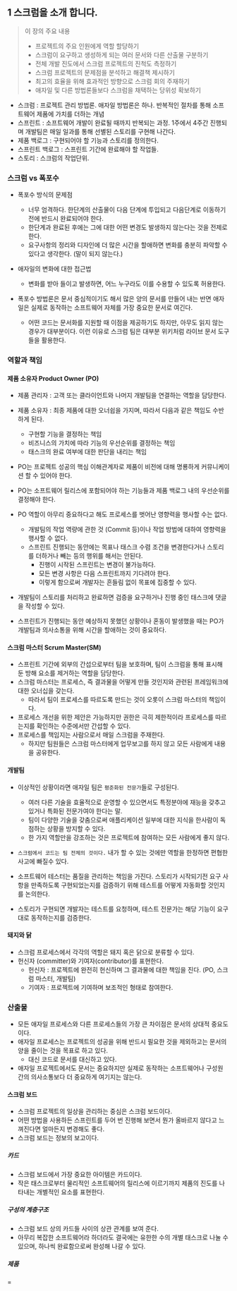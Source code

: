 ## 1 스크럼을 소개 합니다. 

> 이 장의 주요 내용
> - 프로젝트의 주요 인원에게 역할 할당하기
> - 스크럼이 요구하고 생성하게 되는 여러 문서와 다른 산출물 구분하기
> - 전체 개발 진도에서 스크럼 프로젝트의 진척도 측정하기
> - 스크럼 프로젝트의 문제점을 분석하고 해결책 제시하기
> - 최고의 효율을 위해 효과적인 방향으로 스크럼 회의 주재하기
> - 애자일 및 다른 방법론들보다 스크럼을 채택하는 당위성 확보하기

- 스크럼 : 프로젝트 관리 방법론. 애자일 방법론은 하나. 반복적인 절차를 통해 소프트웨어 제품에 가치를 더하는 개념
- 스프린트 : 소프트웨어 개발이 완료될 때까지 반복되는 과정. 1주에서 4주간 진행되며 개발팀은 매일 일과를 통해 선별된 스토리를 구현해 나간다.
- 제품 백로그 : 구현되어야 할 기능과 스토리를 정의한다.
- 스프린트 백로그 : 스프린트 기간에 완료해야 할 작업들.
- 스토리 : 스크럼의 작업단위. 

### 스크럼 vs 폭포수

- 폭포수 방식의 문제점 
  - 너무 엄격하다. 한단계의 산출물이 다음 단계에 투입되고 다음단계로 이동하기 전에 반드시 완료되어야 한다. 
  - 한단계과 완료된 후에는 그에 대한 어떤 변경도 발생하지 않는다는 것을 전제로 한다. 
  - 요구사항의 정리와 디자인에 더 많은 시간을 할애하면 변화를 충분히 파악할 수 있다고 생각한다. (말이 되지 않는다.)

- 애자일의 변화에 대한 접근법
  - 변화를 받아 들이고 발생하면, 어느 누구라도 이를 수용할 수 있도록 허용한다. 
  
- 폭포수 방법론은 문서 중심적이기도 해서 많은 양의 문서를 만들어 내는 반면 애자일은 실제로 동작하는 소프트웨어 자체를 가장 중요한 문서로 여긴다. 
  - 어떤 코드는 문서화를 지원할 때 이점을 제공하기도 하지만, 아무도 읽지 않는 경우가 대부분이다. 이런 이유로 스크럼 팀은 대부분 위키처럼 라이브 문서 도구들을 활용한다. 

### 역할과 책임

#### 제품 소유자 Product Owner (PO)

- 제품 관리자 : 고객 또는 클라이언트와 나머지 개발팀을 연결하는 역할을 담당한다. 
- 제품 소유자 : 최종 제품에 대한 오너쉽을 가지며, 따라서 다음과 같은 책임도 수반하게 된다. 
  - 구현할 기능을 결정하는 책임
  - 비즈니스의 가치에 따라 기능의 우선순위를 결정하는 책임
  - 태스크의 완료 여부에 대한 판단을 내리는 책임

- PO는 프로젝트 성공의 핵심 이해관계자로 제품이 비전에 대해 명룡하게 커뮤니케이션 할 수 있어야 한다. 
- PO는 소프트웨어 릴리스에 포함되어야 하는 기능들과 제품 백로그 내의 우선순위를 결정해야 한다. 
  
- PO 역할이 아무리 중요하다고 해도 프로세스를 벗어난 영향력을 행사할 수는 없다. 
  - 개발팀의 작업 역량에 관한 것 (Commit 등)이나 작업 방법에 대하여 영향력을 행사할 수 없다. 
  - 스프린트 진행되는 동안에는 목표나 태스크 수렴 조건을 변경한다거나 스토리를 더하거나 빼는 등의 행위를 해서는 안된다. 
    - 진행이 시작된 스프린트는 변경이 불가능하다. 
    - 모든 변경 사항은 다음 스프린트까지 기다려야 한다.
    - 이렇게 함으로써 개발자는 흔들림 없이 목표에 집중할 수 있다. 

- 개발팀이 스토리를 처리하고 완료하면 검증을 요구하거나 진행 중인 태스크에 댓글을 작성할 수 있다. 
- 스프린트가 진행되는 동안 예상하지 못했던 상황이나 혼동이 발생했을 때는 PO가 개발팀과 의사소통을 위해 시간을 할애하는 것이 중요하다. 
  
#### 스크럼 마스터 Scrum Master(SM)

- 스프린트 기간에 외부의 간섭으로부터 팀을 보호하며, 팀이 스크럼을 통해 표시해 둔 방해 요소를 제거하는 역할을 담당한다. 
- 스크럼 마스터는 프로세스, 즉 결과물을 어떻게 만들 것인지와 관련된 프레임워크에 대한 오너십을 갖는다. 
  - 따라서 팀이 프로세스를 따르도록 만드는 것이 오롯이 스크럼 마스터의 책임이다. 
- 프로세스 개선을 위한 제안은 가능하지만 권한은 극히 제한적이라 프로세스를 따르는지를 확인하는 수준에서만 간섭할 수 있다. 
- 프로세스를 책임지는 사람으로서 매일 스크럼을 주재한다. 
  - 하지만 팀원들은 스크럼 마스터에게 업무보고를 하지 않고 모든 사람에게 내용을 공유한다. 

#### 개발팀

- 이상적인 상황이라면 애자일 팀은 `평준화된 전문가`들로 구성된다. 
  - 여러 다른 기술을 효율적으로 운영할 수 있으면서도 특정분야에 재능을 갖추고 있거나 특화된 전문가여야 한다는 말.
  - 팀이 다양한 기술을 갖춤으로써 애플리케이션 일부에 대한 지식을 한사람이 독점하는 상황을 방지할 수 있다.  
  - 한 가지 역할만을 강조하는 것은 프로젝트에 참여하는 모든 사람에게 좋지 않다. 
- `스크럼에서 코드는 팀 전체의 것이다.` 내가 할 수 있는 것에만 역할을 한정하면 편협한 사고에 빠질수 있다. 

- 소프트웨어 테스터는 품질을 관리하는 책임을 가진다. 스토리가 시작되기전 요구 사항을 만족하도록 구현되었는지를 검증하기 위해 테스트를 어떻게 자동화할 것인지를 논의한다.
- 스토리가 구현되면 개발자는 테스트를 요청하며, 테스트 전문가는 해당 기능이 요구대로 동작하는지를 검증한다. 

#### 돼지와 닭
- 스크럼 프로세스에서 각각의 역할은 돼지 혹은 닭으로 분류할 수 있다. 
- 헌신자 (committer)와 기여자(contributor)를 표현한다. 
  - 헌신자 : 프로젝트에 완전히 헌신하며 그 결과물에 대한 책임을 진다. (PO, 스크럼 마스터, 개발팀)
  - 기여자 : 프로젝트에 기여하며 보조적인 형태로 참여한다.

### 산출물

- 모든 애자일 프로세스와 다른 프로세스들의 가장 큰 차이점은 문서의 상대적 중요도이다. 
- 애자일 프로세스는 프로젝트의 성공을 위해 반드시 필요한 것을 제외하고는 문서의 양을 줄이는 것을 목표로 하고 있다.
  - 대신 코드로 문서를 대신하고 있다.
- 애자일 프로젝트에서도 문서는 중요하지만 실제로 동작하는 소프트웨어나 구성원 간의 의사소통보다 더 중요하게 여기지는 않는다. 

#### 스크럼 보드

- 스크럼 프로젝트의 일상을 관리하는 중심은 스크럼 보드이다. 
- 어떤 방법을 사용하든 스프린트를 두어 번 진행해 보면서 뭔가 올바르지 않다고 느껴진다면 얼마든지 변경해도 좋다. 
- 스크럼 보드는 정보의 보고이다.

##### 카드

- 스크럼 보드에서 가장 중요한 아이템은 카드이다. 
- 작은 태스크로부터 물리적인 소프트웨어의 릴리스에 이르기까지 제품의 진도를 나타내는 개별적인 요소를 표현한다. 

##### 구성의 계층구조

- 스크럼 보드 상의 카드들 사이의 상관 관계를 보여 준다. 
- 아무리 복잡한 소프트웨어라 하더라도 결국에는 유한한 수의 개별 태스크로 나눌 수 있으며, 하나씩 완료함으로써 완성해 나갈 수 있다. 

##### 제품

= 

